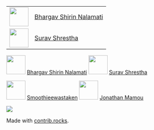 <table>
  <tr>
    <td> <img src="https://avatars.githubusercontent.com/u/106674601"   width = 50px height = 50px > </td> 
    <td><a href="https://github.com/bhargavshirin">Bhargav Shirin Nalamati</a></td>

   </tr> 
  <tr>
    <td> <img src="https://avatars.githubusercontent.com/u/148626286"   width = 50px height = 50px > </td>
    <td><a href="https://github.com/shresthasurav)">Surav Shrestha</a></td>

   </tr>

</table>



<img src="https://avatars.githubusercontent.com/u/106674601" width="50" height="50"> [Bhargav Shirin Nalamati](https://github.com/bhargavshirin)          <img src="https://avatars.githubusercontent.com/u/148626286" width="50" height="50"> [Surav Shrestha](https://github.com/shresthasurav)

<img src="https://avatars.githubusercontent.com/u/86610201" width="50" height="50"> [Smoothieewastaken](https://github.com/Smoothieewastaken)          <img src="https://avatars.githubusercontent.com/u/19263306" width="50" height="50"> [Jonathan Mamou](https://github.com/jmamou)


<a href="https://github.com/intel/intel-extension-for-transformers/graphs/contributors">
  <img src="https://contrib.rocks/image?repo=intel/intel-extension-for-transformers" />
</a>

Made with [contrib.rocks](https://contrib.rocks).
